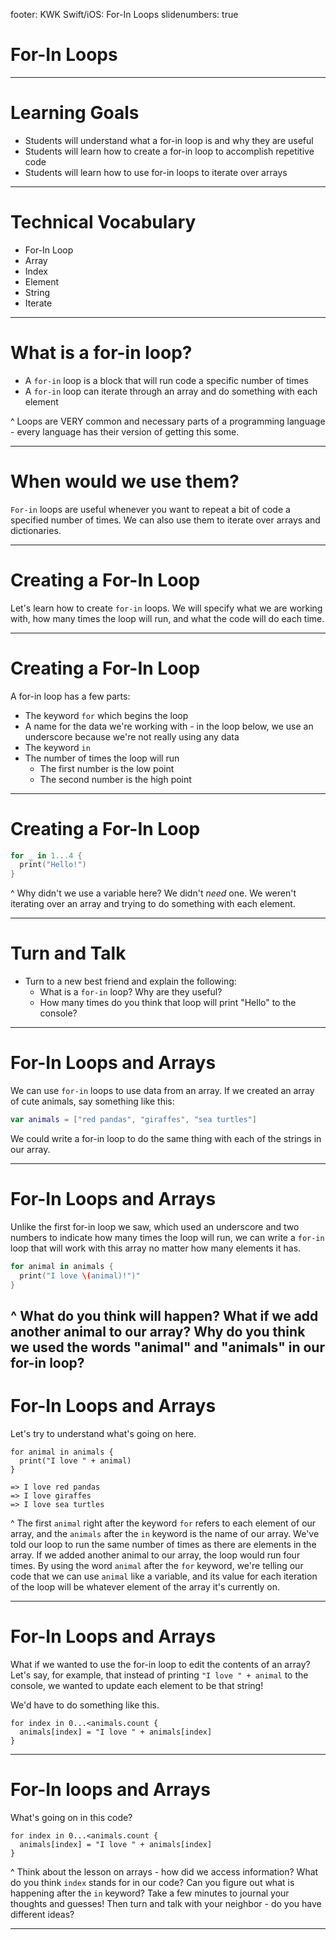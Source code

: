 footer: KWK Swift/iOS: For-In Loops
slidenumbers: true

# For-In Loops

---

# Learning Goals

* Students will understand what a for-in loop is and why they are useful
* Students will learn how to create a for-in loop to accomplish repetitive code
* Students will learn how to use for-in loops to iterate over arrays

---

# Technical Vocabulary

* For-In Loop
* Array
* Index
* Element
* String
* Iterate

---

# What is a for-in loop?

* A `for-in` loop is a block that will run code a specific number of times
* A `for-in` loop can iterate through an array and do something with each element

^ Loops are VERY common and necessary parts of a programming language - every language has their version of getting this some.

---

# When would we use them?

`For-in` loops are useful whenever you want to repeat a bit of code a specified number of times. We can also use them to iterate over arrays and dictionaries.

---

# Creating a For-In Loop

Let's learn how to create `for-in` loops. We will specify what we are working with, how many times the loop will run, and what the code will do each time.

---

# Creating a For-In Loop

A for-in loop has a few parts:

* The keyword `for` which begins the loop
* A name for the data we're working with - in the loop below, we use an underscore because we're not really using any data
* The keyword `in`
* The number of times the loop will run
  - The first number is the low point
  - The second number is the high point

---

# Creating a For-In Loop

```swift
for _ in 1...4 {
  print("Hello!")
}
```

^ Why didn't we use a variable here? We didn't _need_ one. We weren't iterating over an array and trying to do something with each element.

---

# Turn and Talk

* Turn to a new best friend and explain the following:
  - What is a `for-in` loop? Why are they useful?
  - How many times do you think that loop will print "Hello" to the console?

---

# For-In Loops and Arrays

We can use `for-in` loops to use data from an array. If we created an array of cute animals, say something like this:

```swift
var animals = ["red pandas", "giraffes", "sea turtles"]
```

We could write a for-in loop to do the same thing with each of the strings in our array.

---

# For-In Loops and Arrays

Unlike the first for-in loop we saw, which used an underscore and two numbers to indicate how many times the loop will run, we can write a `for-in` loop that will work with this array no matter how many elements it has.

```swift
for animal in animals {
  print("I love \(animal)!")"
}
```

^ What do you think will happen? What if we add another animal to our array? Why do you think we used the words "animal" and "animals" in our for-in loop?
---

# For-In Loops and Arrays

Let's try to understand what's going on here.

```
for animal in animals {
  print("I love " + animal)
}

=> I love red pandas
=> I love giraffes
=> I love sea turtles
```

^ The first `animal` right after the keyword `for` refers to each element of our array, and the `animals` after the `in` keyword is the name of our array.
We've told our loop to run the same number of times as there are elements in the array. If we added another animal to our array, the loop would run four times.
By using the word `animal` after the `for` keyword, we're telling our code that we can use `animal` like a variable, and its value for each iteration of the loop will be whatever element of the array it's currently on.

---

# For-In Loops and Arrays

What if we wanted to use the for-in loop to edit the contents of an array? Let's say, for example, that instead of printing `"I love " + animal` to the console, we wanted to update each element to be that string!

We'd have to do something like this.

```
for index in 0...<animals.count {
  animals[index] = "I love " + animals[index]
}
```

---

# For-In loops and Arrays

What's going on in this code?

```
for index in 0...<animals.count {
  animals[index] = "I love " + animals[index]
}
```

^ Think about the lesson on arrays - how did we access information? What do you think `index` stands for in our code? Can you figure out what is happening after the `in` keyword?
Take a few minutes to journal your thoughts and guesses! Then turn and talk with your neighbor - do you have different ideas?

---
